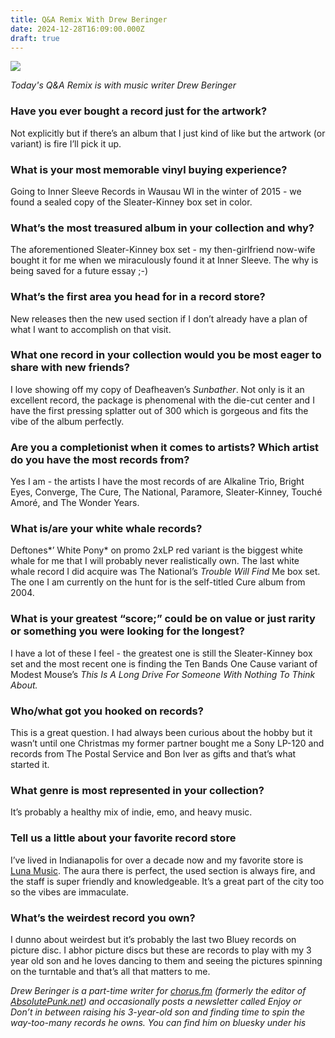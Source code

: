 ```yaml
---
title: Q&A Remix With Drew Beringer
date: 2024-12-28T16:09:00.000Z
draft: true
---
```

![](/images/upload/img_0337.jpg)

*Today's Q&A Remix is with music writer Drew Beringer*

### Have you ever bought a record just for the artwork?

Not explicitly but if there’s an album that I just kind of like but the artwork (or variant) is fire I’ll pick it up.

### What is your most memorable vinyl buying experience?

Going to Inner Sleeve Records in Wausau WI in the winter of 2015 - we found a sealed copy of the Sleater-Kinney box set in color.

### What’s the most treasured album in your collection and why?

The aforementioned Sleater-Kinney box set - my then-girlfriend now-wife bought it for me when we miraculously found it at Inner Sleeve. The why is being saved for a future essay ;-)

### What’s the first area you head for in a record store?

New releases then the new used section if I don’t already have a plan of what I want to accomplish on that visit.

### What one record in your collection would you be most eager to share with new friends?

I love showing off my copy of Deafheaven’s *Sunbather*. Not only is it an excellent record, the package is phenomenal with the die-cut center and I have the first pressing splatter out of 300 which is gorgeous and fits the vibe of the album perfectly. 

### Are you a completionist when it comes to artists? Which artist do you have the most records from?

Yes I am - the artists I have the most records of are Alkaline Trio, Bright Eyes, Converge, The Cure, The National, Paramore, Sleater-Kinney, Touché Amoré, and The Wonder Years. 

### What is/are your white whale records?

Deftones*’ White Pony* on promo 2xLP red variant is the biggest white whale for me that I will probably never realistically own. The last white whale record I did acquire was The National’s *Trouble Will Find* Me box set. The one I am currently on the hunt for is the self-titled Cure album from 2004.

### What is your greatest “score;” could be on value or just rarity or something you were looking for the longest?

I have a lot of these I feel - the greatest one is still the Sleater-Kinney box set and the most recent one is finding the Ten Bands One Cause variant of Modest Mouse’s *This Is A Long Drive For Someone With Nothing To Think About.*

### Who/what got you hooked on records?

This is a great question. I had always been curious about the hobby but it wasn’t until one Christmas my former partner bought me a Sony LP-120 and records from The Postal Service and Bon Iver as gifts and that’s what started it.

### What genre is most represented in your collection?

It’s probably a healthy mix of indie, emo, and heavy music.

### Tell us a little about your favorite record store

I’ve lived in Indianapolis for over a decade now and my favorite store is [Luna Music](https://www.lunamusic.net/). The aura there is perfect, the used section is always fire, and the staff is super friendly and knowledgeable. It’s a great part of the city too so the vibes are immaculate.

### What’s the weirdest record you own?

I dunno about weirdest but it’s probably the last two Bluey records on picture disc. I abhor picture discs but these are records to play with my 3 year old son and he loves dancing to them and seeing the pictures spinning on the turntable and that’s all that matters to me.

*Drew Beringer is a part-time writer for [chorus.fm](http://chorus.fm/) (formerly the editor of [AbsolutePunk.net](http://absolutepunk.net/)) and occasionally posts a newsletter called Enjoy or Don’t in between raising his 3-year-old son and finding time to spin the way-too-many records he owns. You can find him on bluesky under his* 

![]()
